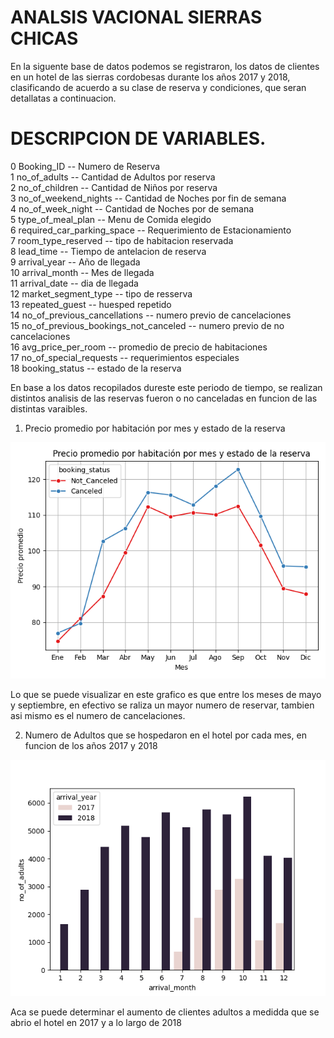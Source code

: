 # ANALSIS VACIONAL SIERRAS CHICAS

En la siguente base de datos podemos se registraron, los datos de clientes en un hotel de las sierras cordobesas durante los años 2017 y 2018, clasificando de acuerdo a su clase de reserva y condiciones, que seran detallatas a continuacion.

# DESCRIPCION DE VARIABLES.

 0   Booking_ID -- Numero de Reserva<br>
 1   no_of_adults -- Cantidad de Adultos por reserva<br>
 2   no_of_children -- Cantidad de Niños por reserva<br>
 3   no_of_weekend_nights -- Cantidad de Noches por fin de semana<br>
 4   no_of_week_night -- Cantidad de Noches por de semana<br>
 5   type_of_meal_plan -- Menu de Comida elegido<br>
 6   required_car_parking_space -- Requerimiento de Estacionamiento<br>
 7   room_type_reserved -- tipo de habitacion reservada<br>
 8   lead_time -- Tiempo de antelacion de reserva<br>
 9   arrival_year -- Año de llegada<br>
 10  arrival_month -- Mes de llegada<br>
 11  arrival_date -- dia de llegada<br>
 12  market_segment_type -- tipo de resserva<br> 
 13  repeated_guest -- huesped repetido<br>
 14  no_of_previous_cancellations -- numero previo de cancelaciones<br>
 15  no_of_previous_bookings_not_canceled -- numero previo de no cancelaciones<br>
 16  avg_price_per_room -- promedio de precio de habitaciones<br>
 17  no_of_special_requests -- requerimientos especiales<br>
 18  booking_status -- estado de la reserva<br>

 En base a los datos recopilados dureste este periodo de tiempo, se realizan distintos analisis de las reservas fueron o no canceladas en funcion de las distintas varaibles. 

 1. Precio promedio por habitación por mes y estado de la reserva
    
![Grafico de reservas por promedio de precio de habitacion](graficos\avg_room.png)

Lo que se puede visualizar en este grafico es que entre los meses de mayo y septiembre, en efectivo se raliza un mayor numero de reservar, tambien asi mismo es el numero de cancelaciones.

2. Numero de Adultos que se hospedaron en el hotel por cada mes, en funcion de los años 2017 y 2018

![Grafico de adulktos hospedados por mes](graficos\reserva_year.png)

Aca se  puede determinar el aumento de clientes adultos a medidda que se abrio el hotel en 2017 y  a lo largo de 
2018